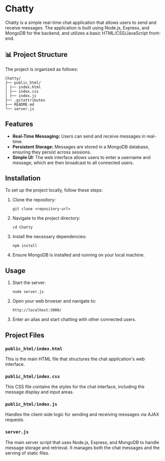 # Chatty

Chatty is a simple real-time chat application that allows users to send and receive messages. The application is built using Node.js, Express, and MongoDB for the backend, and utilizes a basic HTML/CSS/JavaScript front-end.


## 📊 Project Structure

The project is organized as follows:

```
Chatty/
├── public_html/
│ ├── index.html
│ ├── index.css
│ ├── index.js
├── .gitattributes
├── README.md
└── server.js
```


## Features

- **Real-Time Messaging:** Users can send and receive messages in real-time.
- **Persistent Storage:** Messages are stored in a MongoDB database, ensuring they persist across sessions.
- **Simple UI:** The web interface allows users to enter a username and message, which are then broadcast to all connected users.

## Installation

To set up the project locally, follow these steps:

1. Clone the repository:
    ```
    git clone <repository-url>
    ```
2. Navigate to the project directory:
    ```
    cd Chatty
    ```
3. Install the necessary dependencies:
    ```
    npm install
    ```
4. Ensure MongoDB is installed and running on your local machine.

## Usage

1. Start the server:
    ```
    node server.js
    ```
2. Open your web browser and navigate to:
    ```
    http://localhost:3000/
    ```
3. Enter an alias and start chatting with other connected users.

## Project Files

### `public_html/index.html`

This is the main HTML file that structures the chat application's web interface.

### `public_html/index.css`

This CSS file contains the styles for the chat interface, including the message display and input areas.

### `public_html/index.js`

Handles the client-side logic for sending and receiving messages via AJAX requests.

### `server.js`

The main server script that uses Node.js, Express, and MongoDB to handle message storage and retrieval. It manages both the chat messages and the serving of static files.
